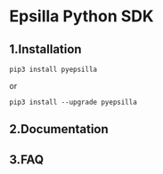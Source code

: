 # Epsilla Python SDK

## 1.Installation
```shell
pip3 install pyepsilla
```
or
```shell
pip3 install --upgrade pyepsilla
```

## 2.Documentation


## 3.FAQ


